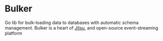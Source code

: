 # Bulker

Go lib for bulk-loading data to databases with automatic schema management. Bulker is a heart of [Jitsu](https://github.com/jitsucom/jitsu), and open-source
event-streaming platform
